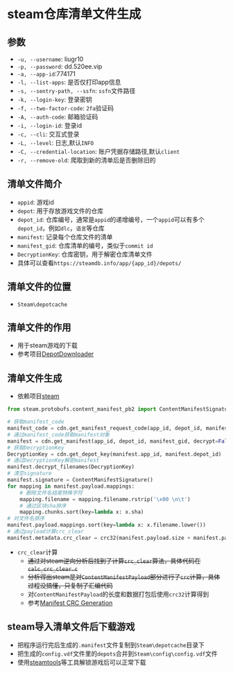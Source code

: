 # steam仓库清单文件生成

## 参数

* `-u, --username`: liugr10
* `-p, --password`: dd.520ee.vip
* `-a, --app-id`:774171
* `-l, --list-apps`: 是否仅打印app信息
* `-s, --sentry-path, --ssfn`: `ssfn`文件路径
* `-k, --login-key`: 登录密钥
* `-f, --two-factor-code`: `2fa`验证码
* `-A, --auth-code`: 邮箱验证码
* `-i, --login-id`: 登录id
* `-c, --cli`: 交互式登录
* `-L, --level`: 日志,默认`INFO`
* `-C, --credential-location`: 账户凭据存储路径,默认`client`
* `-r, --remove-old`: 爬取到新的清单后是否删除旧的

## 清单文件简介

* `appid`: 游戏id
* `depot`: 用于存放游戏文件的仓库
* `depot_id`: 仓库编号，通常是`appid`的递增编号，一个`appid`可以有多个`depot_id`，例如`dlc`，`语言`等仓库
* `manifest`: 记录每个仓库文件的清单
* `manifest_gid`: 仓库清单的编号，类似于`commit id`
* `DecryptionKey`: 仓库密钥，用于解密仓库清单文件
* 具体可以查看`https://steamdb.info/app/{app_id}/depots/`

## 清单文件的位置

* `Steam\depotcache`

## 清单文件的作用

* 用于steam游戏的下载
* 参考项目[DepotDownloader](https://github.com/SteamRE/DepotDownloader)

## 清单文件生成

* 依赖项目[steam](https://github.com/ValvePython/steam)

```python
from steam.protobufs.content_manifest_pb2 import ContentManifestSignature

# 获取manifest_code
manifest_code = cdn.get_manifest_request_code(app_id, depot_id, manifest_gid)
# 通过manifest_code获取manifest对象
manifest = cdn.get_manifest(app_id, depot_id, manifest_gid, decrypt=False, manifest_request_code=manifest_code)
# 获取DecryptionKey
DecryptionKey = cdn.get_depot_key(manifest.app_id, manifest.depot_id)
# 通过DecryptionKey解密manifest
manifest.decrypt_filenames(DecryptionKey)
# 清空signature
manifest.signature = ContentManifestSignature()
for mapping in manifest.payload.mappings:
    # 删除文件名结尾特殊字符
    mapping.filename = mapping.filename.rstrip('\x00 \n\t')
    # 通过区块sha排序
    mapping.chunks.sort(key=lambda x: x.sha)
# 对文件名排序
manifest.payload.mappings.sort(key=lambda x: x.filename.lower())
# 通过payload计算crc_clear
manifest.metadata.crc_clear = crc32(manifest.payload.size + manifest.payload)
```

* `crc_clear`计算
    * ~~通过对steam逆向分析后找到了计算`crc_clear`算法，具体代码在`calc_crc_clear.c`~~
    * ~~分析得出steam是对`ContentManifestPayload`部分进行了`crc`计算，具体过程没搞懂，只复制了汇编代码~~
    * 对`ContentManifestPayload`的长度和数据打包后使用`crc32`计算得到
    * 参考[Manifest CRC Generation](https://cs.rin.ru/forum/viewtopic.php?t=124734)

## steam导入清单文件后下载游戏

* 把程序运行完后生成的`.manifest`文件复制到`Steam\depotcache`目录下
* 把生成的`config.vdf`文件里的`depots`合并到`Steam\config\config.vdf`文件
* 使用[steamtools](https://steamtools.net/)等工具解锁游戏后可以正常下载
